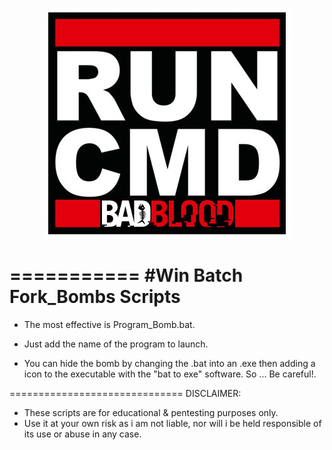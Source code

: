 <p align="center">
<img src="https://github.com/EchoNine/Win6ows-b4tch-b0mbs/blob/master/cm-d.png">
</p>






===========
#Win Batch Fork_Bombs Scripts
===========



 - The most effective is Program_Bomb.bat.
 
 - Just add the name of the program to launch.

 - You can hide the bomb by changing the .bat into an .exe then adding a icon to the executable with the "bat to exe" software. So ... Be careful!.











==============================
DISCLAIMER:

* These scripts are for educational & pentesting purposes only. 
* Use it at your own risk as i am not liable, nor will i be held responsible of its use or abuse in any case.
